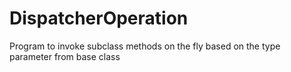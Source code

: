 # DispatcherOperation
Program to invoke subclass methods on the fly based on the type parameter from base class
